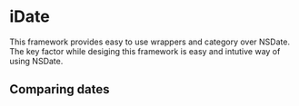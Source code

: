 # iDate
This framework provides easy to use wrappers and category over NSDate. The key factor while desiging this framework is easy and intutive way of using NSDate.

## Comparing dates
